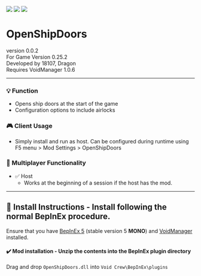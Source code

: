 [![](https://img.shields.io/badge/-Void_Crew_Modding_Team-111111?style=just-the-label&logo=github&labelColor=24292f)](https://github.com/Void-Crew-Modding-Team)
![](https://img.shields.io/badge/Game%20Version-0.25.2-111111?style=flat&labelColor=24292f&color=111111)
[![](https://img.shields.io/discord/1180651062550593536.svg?&logo=discord&logoColor=ffffff&style=flat&label=Discord&labelColor=24292f&color=111111)](https://discord.gg/g2u5wpbMGu "Void Crew Modding Discord")

# OpenShipDoors

version 0.0.2  
For Game Version 0.25.2  
Developed by 18107, Dragon  
Requires VoidManager 1.0.6


---------------------

### 💡 Function
- Opens ship doors at the start of the game
- Configuration options to include airlocks

### 🎮 Client Usage

- Simply install and run as host. Can be configured during runtime using F5 menu > Mod Settings > OpenShipDoors

### 👥 Multiplayer Functionality

- ✅ Host
  - Works at the beginning of a session if the host has the mod.

---------------------

## 🔧 Install Instructions - **Install following the normal BepInEx procedure.**

Ensure that you have [BepInEx 5](https://thunderstore.io/c/void-crew/p/BepInEx/BepInExPack/) (stable version 5 **MONO**) and [VoidManager](https://thunderstore.io/c/void-crew/p/VoidCrewModdingTeam/VoidManager/) installed.

#### ✔️ Mod installation - **Unzip the contents into the BepInEx plugin directory**

Drag and drop `OpenShipDoors.dll` into `Void Crew\BepInEx\plugins`